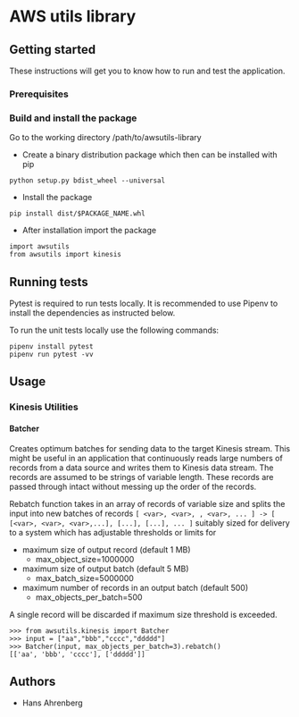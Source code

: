 # AWS utils library

## Getting started

These instructions will get you to know how to run and test the application.

### Prerequisites

### Build and install the package

Go to the working directory /path/to/awsutils-library

- Create a binary distribution package which then can be installed with pip

`python setup.py bdist_wheel --universal`

- Install the package

`pip install dist/$PACKAGE_NAME.whl`

- After installation import the package

```
import awsutils
from awsutils import kinesis
```

## Running tests

Pytest is required to run tests locally. It is recommended to use Pipenv to install the dependencies as instructed below.

To run the unit tests locally use the following commands:

```
pipenv install pytest
pipenv run pytest -vv
```

## Usage

### Kinesis Utilities

#### Batcher

Creates optimum batches for sending data to the target Kinesis stream. This might be useful in an application that continuously reads large numbers of records from a data source and writes them to Kinesis data stream. The records are assumed to be strings of variable length. These records are passed through intact without messing up the order of the records.

Rebatch function takes in an array of records of variable size and splits the input into new batches of records `[ <var>, <var>, , <var>, ... ] -> [ [<var>, <var>, <var>,...], [...], [...], ... ]` suitably sized for delivery to a system which has adjustable thresholds or limits for

- maximum size of output record (default 1 MB) 
    - max_object_size=1000000
- maximum size of output batch (default 5 MB)
    - max_batch_size=5000000
- maximum number of records in an output batch (default 500)
    - max_objects_per_batch=500

A single record will be discarded if maximum size threshold is exceeded.

```
>>> from awsutils.kinesis import Batcher
>>> input = ["aa","bbb","cccc","ddddd"]
>>> Batcher(input, max_objects_per_batch=3).rebatch()
[['aa', 'bbb', 'cccc'], ['ddddd']]
```

## Authors

- Hans Ahrenberg